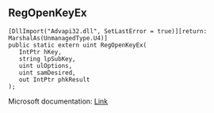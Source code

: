 ## RegOpenKeyEx

```
[DllImport("Advapi32.dll", SetLastError = true)][return: MarshalAs(UnmanagedType.U4)]
public static extern uint RegOpenKeyEx(
   IntPtr hKey,
   string lpSubKey,
   uint ulOptions,
   uint samDesired,
   out IntPtr phkResult
);
```

Microsoft documentation: [Link](https://docs.microsoft.com/en-us/windows/win32/api/winreg/nf-winreg-regopenkeyexa)
